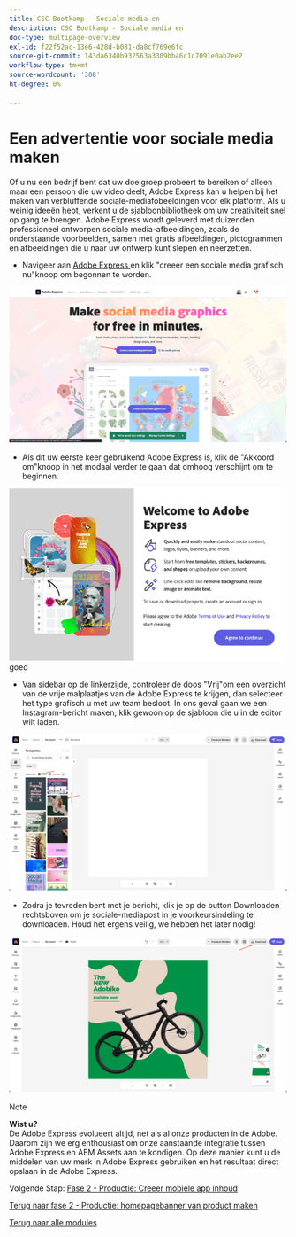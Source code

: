 ```yaml
---
title: CSC Bootkamp - Sociale media en
description: CSC Bootkamp - Sociale media en
doc-type: multipage-overview
exl-id: f22f52ac-13e6-428d-b081-da8cf769e6fc
source-git-commit: 143da6340b932563a3309bb46c1c7091e0ab2ee2
workflow-type: tm+mt
source-wordcount: '308'
ht-degree: 0%

---
```


# Een advertentie voor sociale media maken

Of u nu een bedrijf bent dat uw doelgroep probeert te bereiken of alleen maar een persoon die uw video deelt, Adobe Express kan u helpen bij het maken van verbluffende sociale-mediafobeeldingen voor elk platform. Als u weinig ideeën hebt, verkent u de sjabloonbibliotheek om uw creativiteit snel op gang te brengen. Adobe Express wordt geleverd met duizenden professioneel ontworpen sociale media-afbeeldingen, zoals de onderstaande voorbeelden, samen met gratis afbeeldingen, pictogrammen en afbeeldingen die u naar uw ontwerp kunt slepen en neerzetten.

- Navigeer aan [ Adobe Express ](https://www.adobe.com/express/create/social-media-graphic) en klik &quot;creeer een sociale media grafisch nu&quot;knoop om begonnen te worden.

![ Adobe Express huis ](./images/prod-express-home.png)

- Als dit uw eerste keer gebruikend Adobe Express is, klik de &quot;Akkoord om&quot;knoop in het modaal verder te gaan dat omhoog verschijnt om te beginnen.

![ keurt termijnen ](./images/prod-express-terms.png) goed

- Van sidebar op de linkerzijde, controleer de doos &quot;Vrij&quot;om een overzicht van de vrije malplaatjes van de Adobe Express te krijgen, dan selecteer het type grafisch u met uw team besloot. In ons geval gaan we een Instagram-bericht maken; klik gewoon op de sjabloon die u in de editor wilt laden.

![ Creatieve malplaatjes ](./images/prod-express-templates.png)

- Zodra je tevreden bent met je bericht, klik je op de button Downloaden rechtsboven om je sociale-mediapost in je voorkeursindeling te downloaden. Houd het ergens veilig, we hebben het later nodig!

![ Resultaat van het Eind ](./images/prod-express-results.png)

>[!NOTE]
>
>**Wist u?**\
>De Adobe Express evolueert altijd, net als al onze producten in de Adobe. Daarom zijn we erg enthousiast om onze aanstaande integratie tussen Adobe Express en AEM Assets aan te kondigen. Op deze manier kunt u de middelen van uw merk in Adobe Express gebruiken en het resultaat direct opslaan in de Adobe Express.

Volgende Stap: [ Fase 2 - Productie: Creeer mobiele app inhoud ](./app.md)

[Terug naar fase 2 - Productie: homepagebanner van product maken](./banner.md)

[Terug naar alle modules](../../overview.md)
